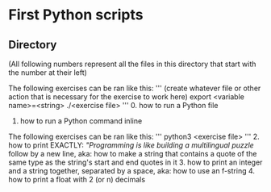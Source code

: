 # First Python scripts
## Directory
(All following numbers represent all the files in this directory that start with the number at their left)

The following exercises can be ran like this:
'''
(create whatever file or other action that is necessary for the exercise to work here)
export \<variable name\>=\<string\>
./\<exercise file\>
'''
0. how to run a Python file
1. how to run a Python command inline

The following exercises can be ran like this:
'''
python3 \<exercise file\>
'''
2. how to print EXACTLY: _"Programming is like building a multilingual puzzle_ follow by a new line, aka: how to make a string that contains a quote of the same type as the string's start and end quotes in it
3. how to print an integer and a string together, separated by a space, aka: how to use an f-string
4. how to print a float with 2 (or n) decimals

